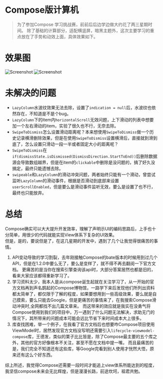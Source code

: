 # Compose版计算机
> 为了参加Compose 学习挑战赛，前前后后边学边做大约花了两三星期时间。
> 除了基础的计算部分，适配横竖屏，暗黑主题外，这次主要学习的重点放在了手势和动效上面，具体效果如下。

# 效果图

![Screenshot](screenshot/screenshot1.gif)
![Screenshot](screenshot/screenshot2.gif)

# 未解决的问题

* `LazyColumn`水波纹效果无法去除，设置了`indication = null`后，水波纹也依然存在，不知道是不是个bug。
* `LazyColumn`下的item内`horizontalScroll`无效问题，上下滑动的列表中想要加一个左右滑动的item，实验了很久也不行，无奈去除。
* `SwipeToDismiss`怎么设置滑动距离呢？本来想使用`SwipeToDismiss`做一个历史记录横滑删除效果，但是在使用`SwipeToDismiss`设置横滑后，直接就到滑到底了，怎么设置只滑动一段一半或者固定大小的距离呢？
* `SwipeToDismiss`在`if(dismissState.isDismissed(DismissDirection.StartToEnd))`后删除数据源会导致数组越界，但是在item的`clickable`中删除是没问题的，搞了好久没搞定，最终只能遗憾去除。
* `swipeable`和`LazyColumn`的滑动冲突问题，两者始终只能有一个滑动，曾尝试监听`LazyColumn`的滑动事件，根据是否滑动到底部来设置`userScrollEnabled`，但是要么是滑动事件监听无效，要么是设置了也不行，最终也只能放弃。

# 总结
Compose确实可以大大提升开发效率，理解了声明示UI的编码思路后，上手也十分简单，用很少的代码就能实现View体系下复杂的UI效果。  
但是，是的，要说但是了，在这几星期的开发中，遇到了几个让我觉得很痛苦的事情。  
1. API变动导致的学习割裂，去年刚接触Compose的bate版本的时候用到过几个API，但是在1.2.0中要么无了，要么是变样了，就不得不再去翻阅一下官方文档。
更痛苦的是当你在搜索引擎查询该api时，大部分答案居然也都是旧的，看来大家应该都得重新学习了。
2. 学习资料太少，我本人是从compose诞生起就在关注学习了，从一开始的官方文档再到声名鹊起的Compose博物馆，一路学下来后发现他们所列出资料都太简单了，都仅限于了解的程度，如果要想用到一些高级效果，要么就是自己摸索，要么只能去Google，但是更痛苦的事情来了，在我搜索Compose滑动冲突时,全网都找不出几篇文章来。
而这带来的效应就是我实在没勇气将Compose使用到我们的项目中，万一遇到了什么问题无法解决，求助无门的情况下，其所带来的问题成本可能会远比节省下来时间成本大上很多。
3. 库查找困难，举一个例子，在我看了官方文档后也想要咋Compose项目使用ViewModel时，居然发现官方文档没写明还需要引入`lifecycle-viewmodel-compose`库，王德发，类似的栗子比比皆是，除了Compose最主要的五个库之外，其他的官方好像根本不关注，甚至不愿在文档中提一嘴，
而且最痛苦的是，我们完全不知道还有这些库，等Google完看到别人使用才恍然大悟，原来还有这么个好东西。
  
综上所述，我觉得Compose还需要一段时间才能追上view体系所能达到的程度，我坚信compose未来会无比辉煌，但是漫漫长路，前途坎坷，祖君共勉。
